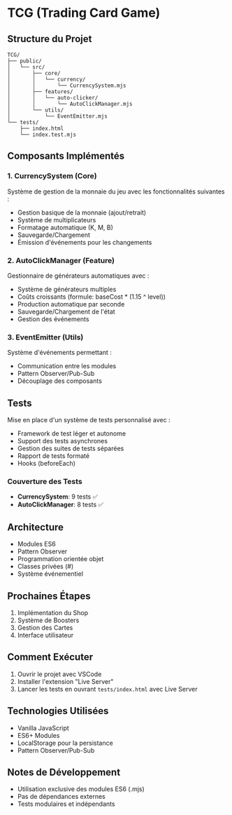 # TCG (Trading Card Game)

## Structure du Projet
```
TCG/
├── public/
│   └── src/
│       ├── core/
│       │   └── currency/
│       │       └── CurrencySystem.mjs
│       ├── features/
│       │   └── auto-clicker/
│       │       └── AutoClickManager.mjs
│       └── utils/
│           └── EventEmitter.mjs
└── tests/
    ├── index.html
    └── index.test.mjs
```

## Composants Implémentés

### 1. CurrencySystem (Core)
Système de gestion de la monnaie du jeu avec les fonctionnalités suivantes :
- Gestion basique de la monnaie (ajout/retrait)
- Système de multiplicateurs
- Formatage automatique (K, M, B)
- Sauvegarde/Chargement
- Émission d'événements pour les changements

### 2. AutoClickManager (Feature)
Gestionnaire de générateurs automatiques avec :
- Système de générateurs multiples
- Coûts croissants (formule: baseCost * (1.15 ^ level))
- Production automatique par seconde
- Sauvegarde/Chargement de l'état
- Gestion des événements

### 3. EventEmitter (Utils)
Système d'événements permettant :
- Communication entre les modules
- Pattern Observer/Pub-Sub
- Découplage des composants

## Tests
Mise en place d'un système de tests personnalisé avec :
- Framework de test léger et autonome
- Support des tests asynchrones
- Gestion des suites de tests séparées
- Rapport de tests formaté
- Hooks (beforeEach)

### Couverture des Tests
- **CurrencySystem**: 9 tests ✅
- **AutoClickManager**: 8 tests ✅

## Architecture
- Modules ES6
- Pattern Observer
- Programmation orientée objet
- Classes privées (#)
- Système événementiel

## Prochaines Étapes
1. Implémentation du Shop
2. Système de Boosters
3. Gestion des Cartes
4. Interface utilisateur

## Comment Exécuter
1. Ouvrir le projet avec VSCode
2. Installer l'extension "Live Server"
3. Lancer les tests en ouvrant `tests/index.html` avec Live Server

## Technologies Utilisées
- Vanilla JavaScript
- ES6+ Modules
- LocalStorage pour la persistance
- Pattern Observer/Pub-Sub

## Notes de Développement
- Utilisation exclusive des modules ES6 (.mjs)
- Pas de dépendances externes
- Tests modulaires et indépendants
